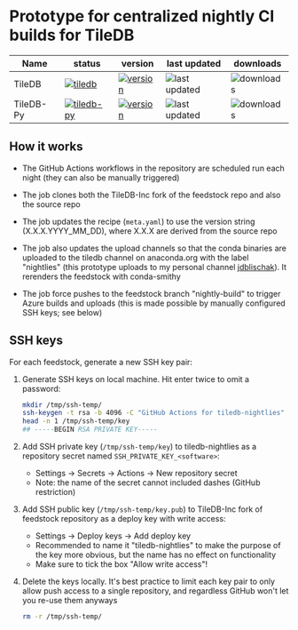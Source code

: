 # Prototype for centralized nightly CI builds for TileDB

Name        | status  | version | last updated | downloads
----------- | ------- | ------- | ------------ | ---------
TileDB      | [![tiledb](https://github.com/jdblischak/tiledb-nightlies-prototype/workflows/tiledb/badge.svg)](https://github.com/jdblischak/tiledb-nightlies-prototype/actions/workflows/tiledb.yml) | [![version](https://anaconda.org/jdblischak/tiledb/badges/version.svg)](https://anaconda.org/jdblischak/tiledb) | ![last updated](https://anaconda.org/jdblischak/tiledb/badges/latest_release_date.svg) | ![downloads](https://anaconda.org/jdblischak/tiledb/badges/downloads.svg)
TileDB-Py   | [![tiledb-py](https://github.com/jdblischak/tiledb-nightlies-prototype/workflows/tiledb-py/badge.svg)](https://github.com/jdblischak/tiledb-nightlies-prototype/actions/workflows/tiledb-py.yml) | [![version](https://anaconda.org/jdblischak/tiledb-py/badges/version.svg)](https://anaconda.org/jdblischak/tiledb-py) | ![last updated](https://anaconda.org/jdblischak/tiledb-py/badges/latest_release_date.svg) | ![downloads](https://anaconda.org/jdblischak/tiledb-py/badges/downloads.svg)

## How it works

* The GitHub Actions workflows in the repository are scheduled run each night
  (they can also be manually triggered)

* The job clones both the TileDB-Inc fork of the feedstock repo and also the
  source repo

* The job updates the recipe (`meta.yaml`) to use the version string
  (X.X.X.YYYY_MM_DD), where X.X.X are derived from the source repo

* The job also updates the upload channels so that the conda binaries are
  uploaded to the tiledb channel on anaconda.org with the label "nightlies"
  (this prototype uploads to my personal channel
  [jdblischak][anaconda.org-tiledb]). It rerenders the feedstock with
  conda-smithy

    [anaconda.org-tiledb]: https://anaconda.org/jdblischak/tiledb/files?version=&channel=nightlies

* The job force pushes to the feedstock branch "nightly-build" to trigger Azure
  builds and uploads (this is made possible by manually configured SSH keys; see
  below)

## SSH keys

For each feedstock, generate a new SSH key pair:

1. Generate SSH keys on local machine. Hit enter twice to omit a password:

    ```sh
    mkdir /tmp/ssh-temp/
    ssh-keygen -t rsa -b 4096 -C "GitHub Actions for tiledb-nightlies" -f /tmp/ssh-temp/key
    head -n 1 /tmp/ssh-temp/key
    ## -----BEGIN RSA PRIVATE KEY-----
    ```

1. Add SSH private key (`/tmp/ssh-temp/key`) to tiledb-nightlies as a repository secret named
   `SSH_PRIVATE_KEY_<software>`:
    * Settings -> Secrets -> Actions -> New repository secret
    * Note: the name of the secret cannot included dashes (GitHub restriction)

1. Add SSH public key (`/tmp/ssh-temp/key.pub`) to TileDB-Inc fork of feedstock
   repository as a deploy key with write access:
    * Settings -> Deploy keys -> Add deploy key
    * Recommended to name it "tiledb-nightlies" to make the purpose of the key
      more obvious, but the name has no effect on functionality
    * Make sure to tick the box "Allow write access"!

1. Delete the keys locally. It's best practice to limit each key pair to only
   allow push access to a single repository, and regardless GitHub won't let you
   re-use them anyways

   ```sh
   rm -r /tmp/ssh-temp/
   ```
